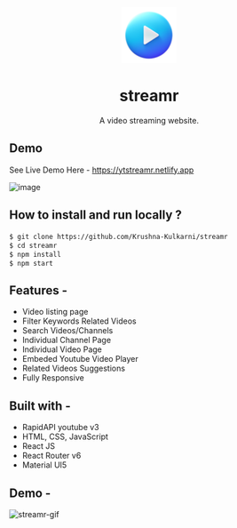 <div align="center">
  <img src="public/favicon.ico" height="100" width="100" alt="logo"/>
  
# streamr
  A video streaming website.
</div>

## **Demo**
See Live Demo Here - https://ytstreamr.netlify.app

![image](https://github.com/Krushna-Kulkarni/streamr/assets/62604823/ba1739c2-aa67-426a-8972-3ed4ec31bc0c)


## **How to install and run locally ?**

```
$ git clone https://github.com/Krushna-Kulkarni/streamr
$ cd streamr
$ npm install
$ npm start
```

## **Features -**

- Video listing page
- Filter Keywords Related Videos
- Search Videos/Channels
- Individual Channel Page
- Individual Video Page
- Embeded Youtube Video Player
- Related Videos Suggestions
- Fully Responsive

## **Built with -**

- RapidAPI youtube v3
- HTML, CSS, JavaScript
- React JS
- React Router v6
- Material UI5

## **Demo -**

![streamr-gif](https://github.com/Krushna-Kulkarni/streamr/assets/62604823/23a31c8b-3afe-4b2e-8ff4-c82222f21458)


